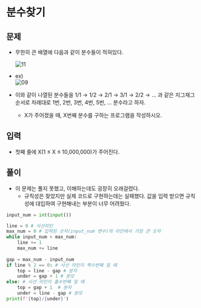 # 분수찾기

## 문제
- 무한히 큰 배열에 다음과 같이 분수들이 적혀있다.

    ![11](https://user-images.githubusercontent.com/87789778/130415129-930a2dfb-51fc-42e9-969c-d69d82e995b5.JPG)   
 - ex)   
    ![09](https://user-images.githubusercontent.com/87789778/130415367-b79b2976-c1c6-4085-8169-3c7e4fac80ea.JPG)


    
- 이와 같이 나열된 분수들을 1/1 → 1/2 → 2/1 → 3/1 → 2/2 → … 과 같은 지그재그 순서로 차례대로 1번, 2번, 3번, 4번, 5번, … 분수라고 하자.
  - X가 주어졌을 때, X번째 분수를 구하는 프로그램을 작성하시오.

## 입력
- 첫째 줄에 X(1 ≤ X ≤ 10,000,000)가 주어진다.

## 풀이

- 이 문제는 풀지 못했고, 이해하는데도 굉장히 오래걸렸다.
  - 규칙성은 찾았지만 실제 코드로 구현하는데는 실패했다. 값을 입력 받으면 규칙성에 대입하여 구현해내는 부분이 너무 어려웠다.

``` Python
input_num = int(input())

line = 0 # 사선라인
max_num = 0 # 입력된 숫자(input_num 변수)의 라인에서 가장 큰 숫자
while input_num > max_num:
    line += 1
    max_num += line
    
gap = max_num - input_num
if line % 2 == 0: # 사선 라인이 짝수번째 일 때
    top = line - gap # 분자
    under = gap + 1 # 분모
else: # 사선 라인이 홀수번째 일 때
    top = gap + 1  # 분자
    under = line - gap # 분모
print(f'{top}/{under}')
```

